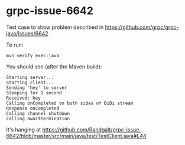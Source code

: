 # grpc-issue-6642

Test case to show problem described in https://github.com/grpc/grpc-java/issues/6642

To run:

```
mvn verify exec:java
```

You should see (after the Maven build):

```
Starting server...
Starting client...
Sending 'hey' to server
Sleeping for 1 second
Received: hey
Calling onCompleted on both sides of BiDi stream
Response onCompleted
Calling channel shutdown
calling awaitTermination
```

It's hanging at https://github.com/Randgalt/grpc-issue-6642/blob/master/src/main/java/test/TestClient.java#L44
